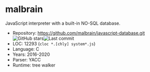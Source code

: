 # malbrain

JavaScript interpreter with a built-in NO-SQL database.

* Repository: https://github.com/malbrain/javascript-database.git <img src="https://img.shields.io/github/stars/malbrain/javascript-database?label=&style=flat-square" alt="GitHub stars" title="GitHub stars"><img src="https://img.shields.io/github/last-commit/malbrain/javascript-database?label=&style=flat-square" alt="Last commit" title="Last commit">
* LOC:        12293 (`cloc *.[chly] system*.js`)
* Language:   C
* Years:      2016-2020
* Parser:     YACC
* Runtime:    tree walker
